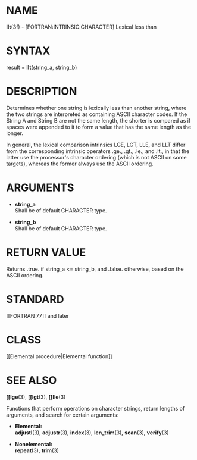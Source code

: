 # NAME

**llt**(3f) - \[FORTRAN:INTRINSIC:CHARACTER\] Lexical less than

# SYNTAX

result = **llt**(string\_a, string\_b)

# DESCRIPTION

Determines whether one string is lexically less than another string,
where the two strings are interpreted as containing ASCII character
codes. If the String A and String B are not the same length, the shorter
is compared as if spaces were appended to it to form a value that has
the same length as the longer.

In general, the lexical comparison intrinsics LGE, LGT, LLE, and LLT
differ from the corresponding intrinsic operators .ge., .gt., .le., and
.lt., in that the latter use the processor's character ordering (which
is not ASCII on some targets), whereas the former always use the ASCII
ordering.

# ARGUMENTS

  - **string\_a**  
    Shall be of default CHARACTER type.

  - **string\_b**  
    Shall be of default CHARACTER type.

# RETURN VALUE

Returns .true. if string\_a \<= string\_b, and .false. otherwise, based
on the ASCII ordering.

# STANDARD

\[\[FORTRAN 77\]\] and later

# CLASS

\[\[Elemental procedure|Elemental function\]\]

# SEE ALSO

**\[\[lge**(3), **\[\[lgt**(3), **\[\[lle**(3)

Functions that perform operations on character strings, return lengths
of arguments, and search for certain arguments:

  - **Elemental:**  
    **adjustl**(3), **adjustr**(3), **index**(3), **len\_trim**(3),
    **scan**(3), **verify**(3)

  - **Nonelemental:**  
    **repeat**(3), **trim**(3)

